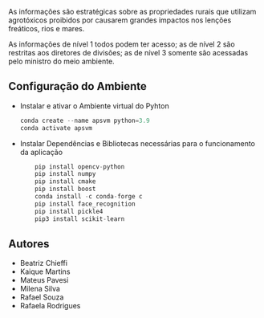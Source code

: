 As informações são estratégicas sobre as propriedades rurais que utilizam agrotóxicos proibidos por causarem grandes impactos nos lenções freáticos, rios e mares. 

As informações de nível 1 todos podem ter acesso; as de nível 2 são restritas aos diretores de divisões; as de nível 3 somente são acessadas pelo ministro do
meio ambiente.

## Configuração do Ambiente
- Instalar  e ativar o Ambiente virtual do Pyhton

    ```python
    conda create --name apsvm python=3.9 
    conda activate apsvm 
    ```
- Instalar Dependências e Bibliotecas necessárias para o funcionamento da aplicação

    ```python
        pip install opencv-python 
        pip install numpy
        pip install cmake
        pip install boost
        conda install -c conda-forge c
        pip install face_recognition 
        pip install pickle4
        pip3 install scikit-learn
    ```


## Autores

- Beatriz Chieffi
- Kaique Martins 
- Mateus Pavesi
- Milena Silva
- Rafael Souza
- Rafaela Rodrigues